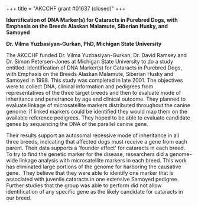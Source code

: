 +++
title = "AKCCHF grant #01637 (closed)"
+++

**Identification of DNA Marker(s) for Cataracts in Purebred Dogs, with
Emphasis on the Breeds Alaskan Malamute, Siberian Husky, and Samoyed**

**Dr. Vilma Yuzbasiyan-Gurkan, PhD, Michigan State University**

The AKCCHF funded Dr. Vilma Yuzbasiyan-Gurkan, Dr. David Ramsey and Dr.
Simon Petersen-Jones at Michigan State University to do a study
entitled: Identification of DNA Marker(s) for Cataracts in Purebred
Dogs, with Emphasis on the Breeds Alaskan Malamute, Siberian Husky and
Samoyed in 1998. This study was completed in late 2001. The objectives
were to collect DNA, clinical information and pedigrees from
representatives of the three target breeds and then to evaluate mode of
inheritance and penetrance by age and clinical outcome. They planned to
evaluate linkage of microsatellite markers distributed throughout the
canine genome. If linked markers could be identified they would map them
on the available reference pedigrees. They hoped to be able to evaluate
candidate genes by sequencing the DNA of the parallel canine gene.

Their results support an autosomal recessive mode of inheritance in all
three breeds, indicating that affected dogs must receive a gene from
each parent. Their data supports a 'founder effect' for cataracts in
each breed. To try to find the genetic marker for the disease,
researchers did a genome-wide linkage analysis with microsatellite
markers in each breed. This work has eliminated large portions of the
genome for harboring the causative gene.  They believe that they were
able to identify one marker that is associated with juvenile cataracts
in one extensive Samoyed pedigree. Further studies that the group was
able to perform did not allow identification of any specific gene as the
likely candidate for cataracts in our breed.
